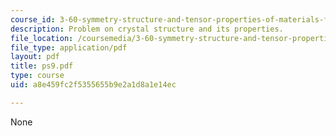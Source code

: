 ```yaml
---
course_id: 3-60-symmetry-structure-and-tensor-properties-of-materials-fall-2005
description: Problem on crystal structure and its properties.
file_location: /coursemedia/3-60-symmetry-structure-and-tensor-properties-of-materials-fall-2005/a8e459fc2f5355655b9e2a1d8a1e14ec_ps9.pdf
file_type: application/pdf
layout: pdf
title: ps9.pdf
type: course
uid: a8e459fc2f5355655b9e2a1d8a1e14ec

---
```

None
